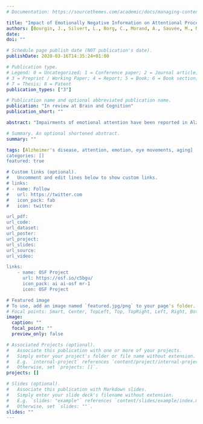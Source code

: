 ```yaml
---
# Documentation: https://sourcethemes.com/academic/docs/managing-content/

title: "Impact of Emotionally Negative Information on Attentional Processes in Normal Aging and Alzheimer’s Disease"
authors: [Bourgin, J., Silvert, L., Borg, C., Morand, A., Sauvée, M., Moreaud, O., \& Hot, P.]
date:
doi: ""

# Schedule page publish date (NOT publication's date).
publishDate: 2020-03-16T14:35:24+01:00

# Publication type.
# Legend: 0 = Uncategorized; 1 = Conference paper; 2 = Journal article;
# 3 = Preprint / Working Paper; 4 = Report; 5 = Book; 6 = Book section;
# 7 = Thesis; 8 = Patent
publication_types: ["3"]

# Publication name and optional abbreviated publication name.
publication: "In review at Brain and Cognition"
publication_short: ""

abstract: "Impairments of emotional attention have been reported in Alzheimer’s disease (AD). In this study, we hypothesized that patients with AD might show a deficit of orientation toward emotional information under conditions of visual search. Eighteen patients with AD, 24 age-matched controls, and 35 young controls were eye-tracked while they performed a visual search task on a computer screen. The target was a vehicle with implicit (negative or neutral) emotional content, presented concurrently with 1, 3, or 5 non-vehicle neutral distractors. The task was to find the target and to report whether a break in the target frame was on the left or on the right side. Both control groups detected negative targets more efficiently than they detected neutral targets, showing facilitated engagement toward negative information. In contrast, patients with AD showed no influence of emotional information on engagement processes. However, all groups reported the frame break location more slowly for negative than for neutral targets (after accounting for the last fixation delay), showing a more difficult disengagement from negative information. These findings are the first to highlight a selective lack of emotional influence on engagement processes in patients with AD."

# Summary. An optional shortened abstract.
summary: ""

tags: [Alzheimer's disease, attention, emotion, eye movements, aging]
categories: []
featured: true

# Custom links (optional).
#   Uncomment and edit lines below to show custom links.
# links:
# - name: Follow
#   url: https://twitter.com
#   icon_pack: fab
#   icon: twitter

url_pdf:
url_code:
url_dataset:
url_poster:
url_project:
url_slides:
url_source:
url_video:

links:
    - name: OSF Project
      url: https://osf.io/c5bgu/
      icon_pack: ai ai-osf mr-1
      icon: OSF Project

# Featured image
# To use, add an image named `featured.jpg/png` to your page's folder.
# Focal points: Smart, Center, TopLeft, Top, TopRight, Left, Right, BottomLeft, Bottom, BottomRight.
image:
  caption: ""
  focal_point: ""
  preview_only: false

# Associated Projects (optional).
#   Associate this publication with one or more of your projects.
#   Simply enter your project's folder or file name without extension.
#   E.g. `internal-project` references `content/project/internal-project/index.md`.
#   Otherwise, set `projects: []`.
projects: []

# Slides (optional).
#   Associate this publication with Markdown slides.
#   Simply enter your slide deck's filename without extension.
#   E.g. `slides: "example"` references `content/slides/example/index.md`.
#   Otherwise, set `slides: ""`.
slides: ""
---
```

